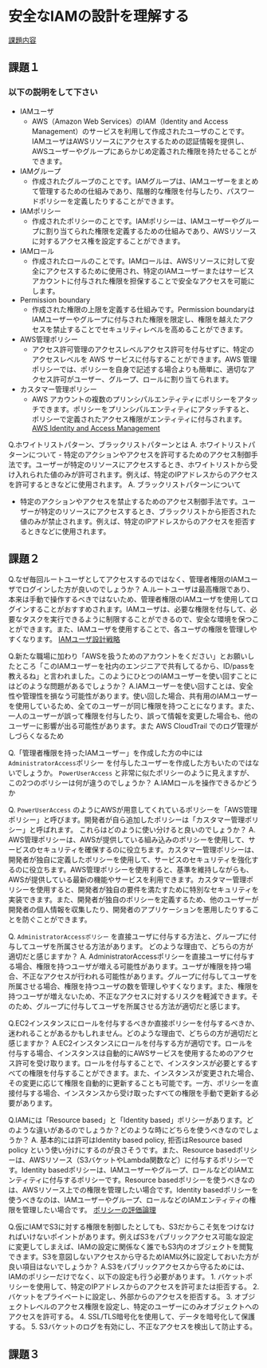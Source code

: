 # 安全なIAMの設計を理解する
[課題内容](https://airtable.com/appPxhCPFYGqqN9YU/tblVlFr2q4lIqDKYc/viwX8r6DpCRp80swL/recqdS756KZg7zGT7?blocks=hide)

## 課題１
### 以下の説明をして下さい
- IAMユーザ
  - AWS（Amazon Web Services）のIAM（Identity and Access Management）のサービスを利用して作成されたユーザのことです。IAMユーザはAWSリソースにアクセスするための認証情報を提供し、AWSユーザーやグループにあらかじめ定義された権限を持たせることができます。
- IAMグループ
  - 作成されたグループのことです。IAMグループは、IAMユーザーをまとめて管理するための仕組みであり、階層的な権限を付与したり、パスワードポリシーを定義したりすることができます。
- IAMポリシー
  - 作成されたポリシーのことです。IAMポリシーは、IAMユーザーやグループに割り当てられた権限を定義するための仕組みであり、AWSリソースに対するアクセス権を設定することができます。
- IAMロール
  - 作成されたロールのことです。IAMロールは、AWSリソースに対して安全にアクセスするために使用され、特定のIAMユーザーまたはサービスアカウントに付与された権限を担保することで安全なアクセスを可能にします。
- Permission boundary
  - 作成された権限の上限を定義する仕組みです。Permission boundaryはIAMユーザーやグループに付与された権限を限定し、権限を越えたアクセスを禁止することでセキュリティレベルを高めることができます。
- AWS管理ポリシー
  - アクセス許可管理のアクセスレベルアクセス許可を付与せずに、特定のアクセスレベルを AWS サービスに付与することができます。AWS 管理ポリシーでは、ポリシーを自身で記述する場合よりも簡単に、適切なアクセス許可がユーザー、グループ、ロールに割り当てられます。
- カスタマー管理ポリシー
  - AWS アカウントの複数のプリンシパルエンティティにポリシーをアタッチできます。ポリシーをプリンシパルエンティティにアタッチすると、ポリシーで定義されたアクセス権限がエンティティに付与されます。
[AWS Identity and Access Management](https://docs.aws.amazon.com/ja_jp/IAM/latest/UserGuide/access_policies_managed-vs-inline.html#aws-managed-policies)

Q.ホワイトリストパターン、ブラックリストパターンとは
A. ホワイトリストパターンについて
    - 特定のアクションやアクセスを許可するためのアクセス制御手法です。ユーザーが特定のリソースにアクセスするとき、ホワイトリストから受け入れられた値のみが許可されます。例えば、特定のIPアドレスからのアクセスを許可するときなどに使用されます。
A. ブラックリストパターンについて
- 特定のアクションやアクセスを禁止するためのアクセス制御手法です。ユーザーが特定のリソースにアクセスするとき、ブラックリストから拒否された値のみが禁止されます。例えば、特定のIPアドレスからのアクセスを拒否するときなどに使用されます。

## 課題２
Q.なぜ毎回ルートユーザとしてアクセスするのではなく、管理者権限のIAMユーザでログインした方が良いのでしょうか？
A.ルートユーザは最高権限であり、本来は手動で操作するべきではないため、管理者権限のIAMユーザを使用してログインすることがおすすめされます。IAMユーザは、必要な権限を付与して、必要なタスクを実行できるように制限することができるので、安全な環境を保つことができます。また、IAMユーザを使用することで、各ユーザの権限を管理しやすくなります。
[IAMユーザ設計戦略](https://iselegant.hatenablog.com/entry/2020/05/24/215808)

Q.新たな職場に加わり「AWSを扱うためのアカウントをください」とお願いしたところ「このIAMユーザーを社内のエンジニアで共有してるから、ID/passを教えるね」と言われました。このようにひとつのIAMユーザーを使い回すことにはどのような問題があるでしょうか？
A.IAMユーザーを使い回すことは、安全性や管理性を損なう可能性があります。使い回した場合、共有用のIAMユーザーを使用しているため、全てのユーザーが同じ権限を持つことになります。また、一人のユーザーが誤って権限を付与したり、誤って情報を変更した場合も、他のユーザーに影響が出る可能性があります。また AWS CloudTrail でのログ管理がしづらくなるため

Q.「管理者権限を持ったIAMユーザー」を作成した方の中には `AdministratorAccess`ポリシー を付与したユーザーを作成した方もいたのではないでしょうか。
`PowerUserAccess` と非常に似たポリシーのように見えますが、この2つのポリシーは何が違うのでしょうか？
A.IAMロールを操作できるかどうか

Q. `PowerUserAccess` のようにAWSが用意してくれているポリシーを「AWS管理ポリシー」と呼びます。開発者が自ら追加したポリシーは「カスタマー管理ポリシー」と呼ばれます。
これらはどのように使い分けると良いのでしょうか？
A. AWS管理ポリシーは、AWSが提供している組み込みのポリシーを使用して、サービスのセキュリティを確保するのに役立ちます。カスタマー管理ポリシーは、開発者が独自に定義したポリシーを使用して、サービスのセキュリティを強化するのに役立ちます。AWS管理ポリシーを使用すると、基準を維持しながらも、AWSが提供している最新の機能やサービスを利用できます。カスタマー管理ポリシーを使用すると、開発者が独自の要件を満たすために特別なセキュリティを実装できます。また、開発者が独自のポリシーを定義するため、他のユーザーが開発者の個人情報を収集したり、開発者のアプリケーションを悪用したりすることを防ぐことができます。

Q. `AdministratorAccessポリシー` を直接ユーザに付与する方法と、グループに付与してユーザを所属させる方法があります。
どのような理由で、どちらの方が適切だと感じますか？
A. AdministratorAccessポリシーを直接ユーザに付与する場合、権限を持つユーザが増える可能性があります。ユーザが権限を持つ場合、不正なアクセスが行われる可能性があります。グループに付与してユーザを所属させる場合、権限を持つユーザの数を管理しやすくなります。また、権限を持つユーザが増えないため、不正なアクセスに対するリスクを軽減できます。そのため、グループに付与してユーザを所属させる方法が適切だと感じます。

Q.EC2インスタンスにロールを付与するべきか直接ポリシーを付与するべきか、迷われることがあるかもしれません。どのような理由で、どちらの方が適切だと感じますか？
A.EC2インスタンスにロールを付与する方が適切です。ロールを付与する場合、インスタンスは自動的にAWSサービスを使用するためのアクセス許可を受け取ります。ロールを付与することで、インスタンスが必要とするすべての権限を付与することができます。また、インスタンスが変更された場合、その変更に応じて権限を自動的に更新することも可能です。一方、ポリシーを直接付与する場合、インスタンスから受け取ったすべての権限を手動で更新する必要があります。

Q.IAMには「Resource based」と「Identity based」ポリシーがあります。どのような違いがあるのでしょうか？どのような時にどちらを使うべきなのでしょうか？
A. 基本的には許可はIdentity based policy, 拒否はResource based policy という使い分けにするのが良さそうです。また、Resource basedポリシーは、AWSリソース（S3バケットやLambda関数など）に付与するポリシーです。Identity basedポリシーは、IAMユーザーやグループ、ロールなどのIAMエンティティに付与するポリシーです。Resource basedポリシーを使うべきなのは、AWSリソース上での権限を管理したい場合です。Identity basedポリシーを使うべきなのは、IAMユーザーやグループ、ロールなどのIAMエンティティの権限を管理したい場合です。
[ポリシーの評価論理](https://docs.aws.amazon.com/ja_jp/IAM/latest/UserGuide/reference_policies_evaluation-logic.html)

Q.仮にIAMでS3に対する権限を制御したとしても、S3だからこそ気をつけなければいけないポイントがあります。例えばS3をパブリックアクセス可能な設定に変更してしまえば、IAMの設定に関係なく誰でもS3内のオブジェクトを閲覧できます。S3を意図しないアクセスから守るためIAM以外に設定しておいた方が良い項目はないでしょうか？
A.S3をパブリックアクセスから守るためには、IAMのポリシーだけでなく、以下の設定も行う必要があります。
    1. バケットポリシーを使用して、特定のIPアドレスからのアクセスを許可または拒否する。
    2. バケットをプライベートに設定し、外部からのアクセスを拒否する。
    3. オブジェクトレベルのアクセス権限を設定し、特定のユーザーにのみオブジェクトへのアクセスを許可する。
    4. SSL/TLS暗号化を使用して、データを暗号化して保護する。
    5. S3バケットのログを有効にし、不正なアクセスを検出して防止する。
## 課題３
